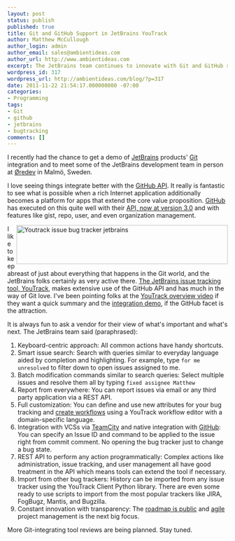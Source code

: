 ```yaml
---
layout: post
status: publish
published: true
title: Git and GitHub Support in JetBrains YouTrack
author: Matthew McCullough
author_login: admin
author_email: sales@ambientideas.com
author_url: http://www.ambientideas.com
excerpt: The JetBrains team continues to innovate with Git and GitHub support.
wordpress_id: 317
wordpress_url: http://ambientideas.com/blog/?p=317
date: 2011-11-22 21:54:17.000000000 -07:00
categories:
- Programming
tags:
- Git
- github
- jetbrains
- bugtracking
comments: []
---
```

<p>I recently had the chance to get a demo of <a href="http://jetbrains.com">JetBrains</a> products' <a href="http://git-scm.com.com/">Git</a> integration and to meet some of the JetBrains development team in person at <a href="http://oredev.org/2011">Øredev</a> in Malmö, Sweden.</p>

<p>I love seeing things integrate better with the <a href="http://developer.github.com/v3/">GitHub API</a>. It really is fantastic to see what is possible when a rich Internet application additionally becomes a platform for apps that extend the core value proposition. <a href="http://github.com">GitHub</a> has executed on this quite well with their <a href="http://developer.github.com/v3/">API, now at version 3.0</a> and with features like gist, repo, user, and even organization management.</p>

<p><img src="http://ambientideas.com/blog/wp-content/uploads/2011/11/youtrack-issue-bug-tracker-jetbrains.jpg" alt="Youtrack issue bug tracker jetbrains" title="youtrack-issue-bug-tracker-jetbrains.jpg" border="0" width="483" height="89" style="float:right;" />I like to keep abreast of just about everything that happens in the Git world, and the JetBrains folks certainly as very active there. <a href="http://www.jetbrains.com/youtrack/">The JetBrains issue tracking tool, YouTrack</a>, makes extensive use of the GitHub API and has much in the way of Git love. I've been pointing folks at the <a href="http://tv.jetbrains.net/videocontent/youtrack-overview">YouTrack overview video</a> if they want a quick summary and the <a href="http://tv.jetbrains.net/videocontent/youtrack-github-integration">integration demo</a>, if the GitHub facet is the attraction.</p>

<p>It is always fun to ask a vendor for their view of what's important and what's next. The JetBrains team said (paraphrased):</p>

<p>
<ol>
<li>Keyboard-centric approach: All common actions have handy shortcuts.</li>

<li>Smart issue search: Search with queries similar to everyday language aided by completion and highlighting. For example, type <code>for me unresolved</code> to filter down to open issues assigned to me.</li>

<li>Batch modification commands similar to search queries: Select multiple issues and resolve them all by typing <code>fixed assignee Matthew</code></li>

<li>Report from everywhere: You can report issues via email or any third party application via a REST API.</li>

<li>Full customization: You can define and use new attributes for your bug tracking and <a href="http://tv.jetbrains.net/videocontent/youtrack-customizable-workflow-overview">create workflows</a> using a YouTrack workflow editor with a domain-specific language.</li>

<li>Integration with VCSs via <a href="http://www.jetbrains.com/teamcity/">TeamCity</a> and native integration with <a href="http://www.github.com">GitHub</a>: You can specify an Issue ID and command to be applied to the issue right from commit comment. No opening the bug tracker just to change a bug state.</li>

<li>REST API to perform any action programmatically: Complex actions like administration, issue tracking, and user management all have good treatment in the API which means tools can extend the tool if necessary.</li>

<li>Import from other bug trackers: History can be imported from any issue tracker using the YouTrack Client Python library. There are even some ready to use scripts to import from the most popular trackers like JIRA, FogBugz, Mantis, and Bugzilla.</li>

<li>Constant innovation with transparency: The <a href="http://www.jetbrains.com/youtrack/roadmap/index.html">roadmap is public</a> and <a href="http://agilemanifesto.org/">agile</a> project management is the next big focus.</li>
</ol>

<p>More Git-integrating tool reviews are being planned. Stay tuned.</p>
